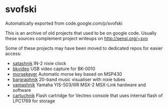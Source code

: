 # svofski
Automatically exported from code.google.com/p/svofski

This is an archive of old projects that used to be on google code. Usually these sources complement project writeups on http://sensi.org/~svo 

Some of these projects may have been moved to dedicated repos for easier access: 
 * [satashnik](https://github.com/svofski/satashnik) IN-2 nixie clock
 * [bkvideo](https://github.com/svofski/bkvideo) USB video capture for BK-0010
 * [morsekeyer](https://github.com/svofski/morsekeyer) Automatic morse key based on MSP430
 * [bargraphnik](https://github.com/svofski/bargraphnik) 20-band music visualiser with nixie tubes
 * [yamashnik](https://github.com/svofski/yamashnik) Yamaha YIS-503/IIIR MSX-2 MSX-Link hardware and software
 * [cartuchnik](https://github.com/svofski/cartuchnik) Flash cartridge for Vectrex console that uses internal flash of LPC1769 for storage
